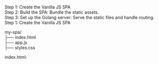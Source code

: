 Step 1: Create the Vanilla JS SPA  
Step 2: Build the SPA: Bundle the static assets.  
Step 3: Set up the Golang server: Serve the static files and handle routing.  
Step 1: Create the Vanilla JS SPA   

my-spa/  
├── index.html  
├── app.js  
├── styles.css  



index.html:

